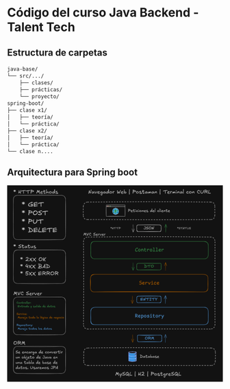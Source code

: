 # Código del curso Java Backend - Talent Tech

## Estructura de carpetas
```
java-base/
└── src/.../
    ├── clases/
    ├── prácticas/
    └── proyecto/
spring-boot/
├── clase x1/
│   ├── teoría/
│   └── práctica/
├── clase x2/
│   ├── teoría/
│   └── práctica/
└── clase n....
```

## Arquitectura para Spring boot
![Arquitectura de 3 capas](./docs/arquitectura_3_capas.png)